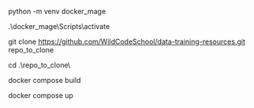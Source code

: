 python -m venv docker_mage

.\docker_mage\Scripts\activate

git clone https://github.com/WildCodeSchool/data-training-resources.git repo_to_clone

cd .\repo_to_clone\

docker compose build

docker compose up
